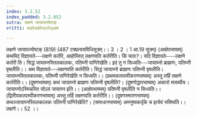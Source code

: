 ```yaml
---
index: 3.2.52
index_padded: 3.2.052
sutra: लक्षणे जायापत्योष्टक्
vritti: mahabhashyam

---
```

 लक्षणे जायापत्योष्टक् (819) (487 टक्प्रत्ययविधिसूत्रम्।। 3 । 2 । 1 आ.19 सूत्रम्) (आक्षेपभाष्यम्) कथमिदं विज्ञायते---लक्षणे कर्तरि, आहोस्वित् लक्षणवति कर्तरीति। किं चातः?। यदि विज्ञायते----लक्षणे कर्तरी ति। सिद्धं जायाघ्नस्तिलकालकः, पतिघ्नी पाणिरेखेति। इदं तु न सिध्यति---जायाघ्नो ब्राह्मणः, पतिघ्नी वृषलीति।। अथ विज्ञायते---लक्षणवति कर्तरीति। सिद्धं जायाघ्नो ब्राह्मणः पतिघ्नी वृषलीति। जायाघ्नस्तिलकालकः, पतिघ्नी पाणिरेखेति न सिध्यति।। (प्रथमकल्पस्वीकरणभाष्यम्) अस्तु तर्हि लक्षणे कर्तरीति।। (दूषणभाष्यम्) कथं जायाघ्नो ब्राह्मणः पतिघ्नी वृषलीति?। (दूषणोद्धारभाष्यम्) अकारो मत्वर्थीयः। जायाघ्नोऽस्मिन्नस्ति सोऽयं जायाघ्न इति।। (आक्षेपभाष्यम्) पतिघ्नी वृषलीति न सिध्यति।। (द्वितीयकल्पस्वीकरणभाष्यम्) अस्तु तर्हि लक्षणवति कर्तरीति।। (दूषणस्मारणभाष्यम्) कथञ्जायाघ्नस्तिलकालकः पतिघ्नी पाणिरेखेति?। (समाधानभाष्यम्) अमनुष्यकर्तृके च इत्येवं भविष्यति।। लक्षणे।। 52 ।। 